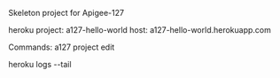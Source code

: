 Skeleton project for Apigee-127

heroku 
project: a127-hello-world
host: a127-hello-world.herokuapp.com

Commands: 
a127 project edit
 
 
heroku logs --tail